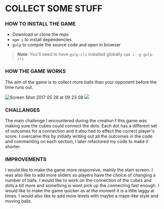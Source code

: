 
<h1> COLLECT SOME STUFF </H1>


<h3> HOW TO INSTALL THE GAME</h3>

- Download or clone the repo
- `npm i` to install dependencies
- `gulp` to compile the source code and open in browser

> **Note**: You'll need to have `gulp-cli` installed globally `npm i -g gulp-cli`

<h3> HOW THE GAME WORKS </H3>

The aim of the game is to collect more balls than your opponent before the time runs out.

<img src="https://image.ibb.co/b6VB2a/Screen_Shot_2017_05_26_at_09_23_08.png" alt="Screen Shot 2017 05 26 at 09 23 08" border="0" />

<img src="https://image.ibb.co/m9CDFv/Screen_Shot_2017_05_26_at_09_23_24.png">



<h3> CHALLANGES </H3>

The main challenge I encountered during the creation f this game was making sure the cubes could connect the dots. Each dot has a different set of outcomes for a connection and it also had to effect the correct player's score. I overcame this by initially writing out all the outcomes in the code and commenting on each section, I later refactored my code to make it shorter.

<h3> IMPROVEMENTS </h3>

I would like to make the game more responsive, mainly the start screen. I was also like to add more sliders so players have the choice of changing a number of balls. I would like to work on the connection of the cubes and dots a bit more and something is wont pick up the connecting fast enough. I would like to make the game quicker as at the moment it is a little laggy at times. I would also like to add more levels with maybe a maze-like style and moving balls. 
